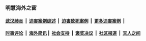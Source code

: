 
### 明慧海外之窗

####  [武汉肺炎](indexes/365.md?t=03040600) &nbsp;|&nbsp;  [迫害案例综述](indexes/328.md?t=03040600) &nbsp;|&nbsp; [迫害致死案例](indexes/277.md?t=03040600)  &nbsp;|&nbsp; [更多迫害案例](indexes/81.md?t=03040600)  &nbsp;|&nbsp; 
####  [时事评论](indexes/19.md?t=03040600) &nbsp;|&nbsp; [海外简讯](indexes/245.md?t=03040600)&nbsp;|&nbsp;  [社会支持](indexes/140.md?t=03040600) &nbsp;|&nbsp; [褒奖决议](indexes/282.md?t=03040600) &nbsp;|&nbsp; [社区报道](indexes/91.md?t=03040600)  &nbsp;|&nbsp; [天人之间](indexes/78.md?t=03040600) 

